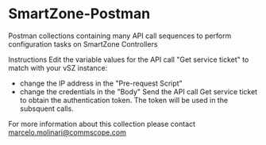 # SmartZone-Postman
Postman collections containing many API call sequences to perform configuration tasks on SmartZone Controllers

Instructions
Edit the variable values for the API call "Get service ticket" to match with your vSZ instance:
- change the IP address in the "Pre-request Script"
- change the credentials in the "Body"
Send the API call Get service ticket to obtain the authentication token. The token will be used in the subsquent calls.

For more information about this collection please contact marcelo.molinari@commscope.com
